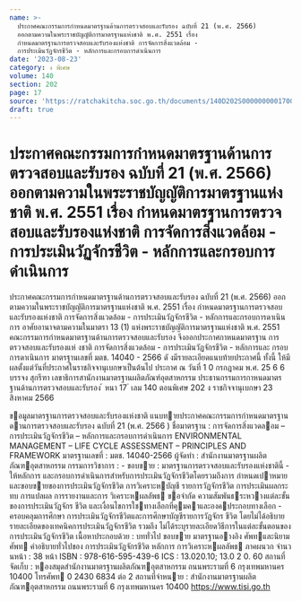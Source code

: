 ```yaml
---
name: >-
  ประกาศคณะกรรมการกำหนดมาตรฐานด้านการตรวจสอบและรับรอง ฉบับที่ 21 (พ.ศ. 2566)
  ออกตามความในพระราชบัญญัติการมาตรฐานแห่งชาติ พ.ศ. 2551 เรื่อง 
  กำหนดมาตรฐานการตรวจสอบและรับรองแห่งชาติ การจัดการสิ่งแวดล้อม -
  การประเมินวัฏจักรชีวิต - หลักการและกรอบการดำเนินการ
date: '2023-08-23'
category: ง พิเศษ
volume: 140
section: 202
page: 17
source: 'https://ratchakitcha.soc.go.th/documents/140D202S0000000001700.pdf'
draft: true
---
```


# ประกาศคณะกรรมการกำหนดมาตรฐานด้านการตรวจสอบและรับรอง ฉบับที่ 21 (พ.ศ. 2566) ออกตามความในพระราชบัญญัติการมาตรฐานแห่งชาติ พ.ศ. 2551 เรื่อง  กำหนดมาตรฐานการตรวจสอบและรับรองแห่งชาติ การจัดการสิ่งแวดล้อม - การประเมินวัฏจักรชีวิต - หลักการและกรอบการดำเนินการ

ประกาศคณะกรรมการกำหนดมาตรฐานด้านการตรวจสอบและรับรอง ฉบับที่ 21 (พ.ศ. 2566) ออกตามความในพระราชบัญญัติการมาตรฐานแห่งชาติ พ.ศ. 2551 เรื่อง กำหนดมาตรฐานการตรวจสอบและรับรองแห่งชาติ การจัดการสิ่งแวดล้อม - การประเมินวัฏจักรชีวิต - หลักการและกรอบการดาเนินการ อาศัยอานาจตามความในมาตรา 13 (1) แห่งพระราชบัญญัติการมาตรฐานแห่งชาติ พ.ศ. 2551 คณะกรรมการกำหนดมาตรฐานด้านการตรวจสอบและรับรอง จึงออกประกาศกาหนดมาตรฐาน การตรวจสอบและรับรองแห่ งชาติ การจัดการสิ่งแวดล้อม - การประเมินวัฏจักรชีวิต - หลักการและ กรอบการดาเนินการ มาตรฐานเลขที่ มตช. 14040 - 2566 ดั งมีรายละเอียดแนบท้ายประกาศนี้ ทั้งนี้ ให้มีผลตั้งแต่วันที่ประกาศในราชกิจจานุเบกษาเป็นต้นไป ประกาศ ณ วันที่ 1 0 กรกฎาคม พ.ศ. 25 6 6 บรรจง สุกรีฑา เลขาธิการสานักงานมาตรฐานผลิตภัณฑ์อุตสาหกรรม ประธานกรรมการกาหนดมาตรฐานด้านการตรวจสอบและรับรอง ้ หนา 17 ่ เลม 140 ตอนพิเศษ 202 ง ราชกิจจานุเบกษา 23 สิงหาคม 2566

ขอมูลมาตรฐานการตรวจสอบและรับรองแห่งชาติ แนบทายประกาศคณะกรรมการกําหนดมาตรฐานดานการตรวจสอบและรับรอง ฉบับที่ 21 (พ.ศ. 2566 ) ชื่อมาตรฐาน : การจัดการสิ่งแวดลอม – การประเมินวัฏจักรชีวิต – หลักการและกรอบการดําเนินการ ENVIRONMENTAL MANAGEMENT – LIFE CYCLE ASSESSMENT – PRINCIPLES AND FRAMEWORK มาตรฐานเลขที่ : มตช. 14040-2566 ผู้จัดทํา : สํานักงานมาตรฐานผลิตภัณฑอุตสาหกรรม กรรมการวิชาการ : - ขอบขาย : มาตรฐานการตรวจสอบและรับรองแห่งชาตินี้ - ให้หลักการ และกรอบการดําเนินการสําหรับการประเมินวัฏจักรชีวิตโดยรวมถึงการ กําหนดเปาหมายและขอบขายของการประเมินวัฏจักรชีวิต การวิเคราะหบัญชี รายการวัฏจักรชีวิต การประเมินผลกระทบ การแปลผล การรายงานและการ วิเคราะหผลลัพธ ขอจํากัด ความสัมพันธระหวางแต่ละขั้นของการประเมินวัฏจักร ชีวิต และเงื่อนไขการใชทางเลือกที่คุมคาและองคประกอบทางเลือก - ครอบคลุมการศึกษา การประเมินวัฎจักรชีวิตและการศึกษาบัญชีรายการวัฏจักร ชีวิต โดยไม่ได้อธิบายรายละเอียดของเทคนิคการประเมินวัฏจักรชีวิต รวมถึง ไม่ได้ระบุรายละเอียดวิธีการในแต่ละขั้นตอนของการประเมินวัฏจักรชีวิต เนื้อหาประกอบด้วย : บททั่วไป ขอบขาย มาตรฐานอางอิง ศัพทและนิยามศัพท คําอธิบายทั่วไปของ การประเมินวัฏจักรชีวิต หลักการ การวิเคราะหผลลัพธ ภาคผนวก จํานวนหน้า : 38 หน้า ISBN : 978-616-595-439-6 ICS : 13.020.10; 13.0 2 0. 60 สถานที่จัดเก็บ : หองสมุดสํานักงานมาตรฐานผลิตภัณฑอุตสาหกรรม ถนนพระรามที่ 6 กรุงเทพมหานคร 10400 โทรศัพท 0 2430 6834 ต่อ 2 สถานที่จําหนาย : สํานักงานมาตรฐานผลิตภัณฑอุตสาหกรรม ถนนพระรามที่ 6 กรุงเทพมหานคร 10400 https://www.tisi.go.th
